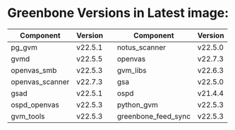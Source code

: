# Greenbone Versions in Latest image: #
Component | Version | | Component | Version
----------|----------|-|----------|---------
| pg_gvm | v22.5.1 | | notus_scanner | v22.5.0 |
| gvmd | v22.5.5 | | openvas | v22.7.3 |
| openvas_smb | v22.5.3 | | gvm_libs | v22.6.3 |
| openvas_scanner | v22.7.3 | | gsa | v22.5.0 |
| gsad | v22.5.1 | | ospd | v21.4.4 |
| ospd_openvas | v22.5.3 | | python_gvm | v22.5.3 |
| gvm_tools | v22.5.3 | | greenbone_feed_sync | v22.5.3 |
